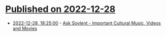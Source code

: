 # [Published on 2022-12-28](index.md)

* [2022-12-28, 18:25:00](https://soylentnews.org/article.pl?sid=22/12/27/1437256&from=rss) - [Ask Soylent - Important Cultural Music, Videos and Movies](https://soylentnews.org/article.pl?sid=22/12/27/1437256&from=rss)
